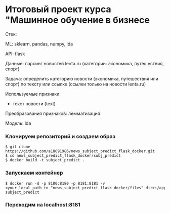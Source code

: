 # Итоговый проект курса "Машинное обучение в бизнесе

Стек:

ML: sklearn, pandas, numpy, lda

API: flask

Данные: парсинг новостей lenta.ru (категории: экономика, путешествия, спорт)

Задача: определить категорию новости (экономика, путешествия или спорт) по тексту или ссылке (ссылки только на новости lenta.ru)

Используемые признаки:

- текст новости (text)

Преобразования признаков: лемматизация

Модель: lda

### Клонируем репозиторий и создаем образ
```
$ git clone https://github.com/a18091986/news_subject_predict_flask_docker.git
$ cd news_subject_predict_flask_docker/subj_predict
$ docker build -t subject_predict .
```

### Запускаем контейнер

```
$ docker run -d -p 8180:8180 -p 8181:8181 -v <your_local_path_to_"news_subject_predict_flask_docker/files"_dir>:/app/files subject_predict
```

### Переходим на localhost:8181
